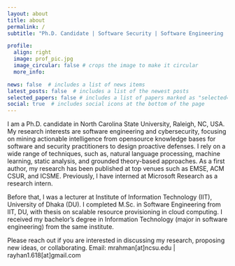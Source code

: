 ```yaml
---
layout: about
title: about
permalink: /
subtitle: "Ph.D. Candidate | Software Security | Software Engineering | Cyberthreat Intelligence"

profile:
  align: right
  image: prof_pic.jpg
  image_circular: false # crops the image to make it circular
  more_info: 

news: false  # includes a list of news items
latest_posts: false  # includes a list of the newest posts
selected_papers: false # includes a list of papers marked as "selected={true}"
social: true  # includes social icons at the bottom of the page
---
```


I am a Ph.D. candidate in North Carolina State University, Raleigh, NC, USA. My research interests are software engineering and cybersecurity, focusing on mining actionable intelligence from opensource knowledge bases for software and security practitioners to design proactive defenses. I rely on a wide range of techniques,
such as, natural language processing, machine learning, static analysis, and grounded theory-based approaches. As a first author, my research has been published at top venues such as EMSE, ACM CSUR, and ICSME. Previously, I have interned at Microsoft Research as a research intern. 

Before that, I was a lecturer at Institute of Information Technology (IIT), University of Dhaka (DU). I completed M.Sc. in Software Engineering from IIT, DU, with thesis on scalable resource provisioning in cloud computing. I received my bachelor’s degree in Information Technology (major in software engineering) from the same institute. 

Please reach out if you are interested in discussing my research, proposing new ideas, or collaborating.
Email: mrahman[at]ncsu.edu | rayhan1.618[at]gmail.com